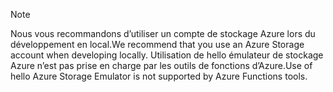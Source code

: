 >[!Note]
> <span data-ttu-id="e9e70-101">Nous vous recommandons d’utiliser un compte de stockage Azure lors du développement en local.</span><span class="sxs-lookup"><span data-stu-id="e9e70-101">We recommend that you use an Azure Storage account when developing locally.</span></span> <span data-ttu-id="e9e70-102">Utilisation de hello émulateur de stockage Azure n’est pas prise en charge par les outils de fonctions d’Azure.</span><span class="sxs-lookup"><span data-stu-id="e9e70-102">Use of hello Azure Storage Emulator is not supported by Azure Functions tools.</span></span>
